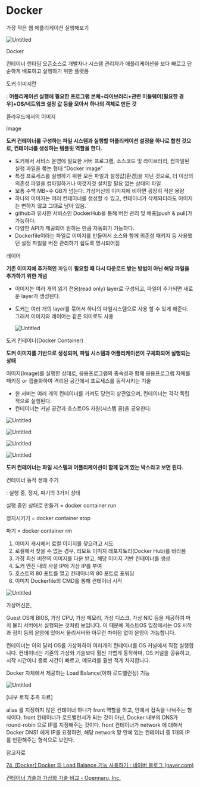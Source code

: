 # Docker

가장 작은 웹 에플리케이션 실행해보기

![Untitled](Docker%20d56148286bbc4da99eccbff134cc8ad2/Untitled.png)

Docker

컨테이너 런타임 오픈소스로 개발자나 시스템 관리자가 애플리케이션을 보다 빠르고 단순하게 배포하고 실행하기 위한 플랫폼

도커 이미지란

 : **어플리케이션 실행에 필요한 프로그램 본체+라이브러리+관련 미들웨어[필요한 경우]+OS/네트워크 설정 값 등을 모아서 하나의 객체로 만든 것**

클라우드에서의 이미지

Image

**도커 컨테이너를 구성하는 파일 시스템과 실행할 어플리케이션 설정을 하나로 합친 것으로, 컨테이너를 생성하는 템플릿 역할을 한다.**

- 도커에서 서비스 운영에 필요한 서버 프로그램, 소스코드 및 라이브러리, 컴파일된 실행 파일을 묶는 형태 “Docker Image”
- 특정 프로세스를 실행하기 위한 모든 파일과 설정값[환경]을 지닌 것으로, 더 이상의 의존성 파일을 컴파일하거나 이것저것 설치할 필요 없는 상태의 파일
- 보통 수백 MB~수 GB가 넘는다. 가상머신의 이미지에 비하면 굉장히 적은 용량
- 하나의 이미지는 여러 컨테이너를 생성할 수 있고, 컨테이너가 삭제되더라도 이미지는 변하지 않고 그대로 남아 있음.
- github과 유사한 서비스인 DockerHub을 통해 버전 관리 및 배포[push & pull]가 가능하다.
- 다양한 API가 제공되어 원하는 만큼 자동화가 가능하다.
- Dockerfile이라는 파일로 이미지를 만들어서 소스와 함께 의존성 패키지 등 사용했던 설정 파일을 버전 관리하기 쉽도록 명시되어짐

레이어

**기존 이미지에 추가적인** 파일이 **필요할 때 다시 다운로드 받는 방법이 아닌 해당 파일을 추가하기 위한 개념**

- 이미지는 여러 개의 읽기 전용(read only) layer로 구성되고, 파일이 추가되면 새로운 layer가 생성된다.
- 도커는 여러 개의 layer를 묶어서 하나의 파일시스템으로 사용 할 수 있게 해준다. 그래서 이미지와 레이어는 같은 의미로도 사용
    
    ![Untitled](Docker%20d56148286bbc4da99eccbff134cc8ad2/Untitled%201.png)
    

도커 컨테이너(Docker Container)

**도커 이미지를 기반으로 생성되며, 파일 시스템과 어플리케이션이 구체화되어 실행되는 상태**

이미지(Image)를 실행한 상태로, 응용프로그램의 종속성과 함께 응용프로그램 자체를 패키징 or 캡슐화하여 격리된 공간에서 프로세스를 동작시키는 기술

- 한 서버는 여러 개의 컨테이너를 가져도 당연히 상관없으며, 컨테이너는 각각 독립적으로 실행된다.
- 컨테이너는 커널 공간과 호스트OS 자원(시스템 콜)을 공유한다.

![Untitled](Docker%20d56148286bbc4da99eccbff134cc8ad2/Untitled%202.png)

![Untitled](Docker%20d56148286bbc4da99eccbff134cc8ad2/Untitled%203.png)

![Untitled](Docker%20d56148286bbc4da99eccbff134cc8ad2/Untitled%204.png)

![Untitled](Docker%20d56148286bbc4da99eccbff134cc8ad2/Untitled%205.png)

**도커 컨테이너는 파일 시스템과 어플리케이션이 함께 담겨 있는 박스라고 보면 된다.**  

컨테이너 동작 생애 주기

: 실행 중, 정지, 파기의 3가지 상태

실행 중인 상태로 만들기 = docker container run 

정지시키기 = docker container stop

파기 = docker container rm

1. 이미지 캐시에서 로컬 이미지를 찾으려고 시도
2. 로컬에서 찾을 수 없는 경우, 리모트 이미지 레포지토리(Docker Hub)를 바라봄
3. 가장 최신 버전의 이미지를 다운 받고, 해당 이미지 기반 컨테이너를 생성
4. 도커 엔진 내의 사설 IP에 가상 IP를 부여
5. 호스트의 80 포트를 열고 컨테이너의 80 포트로 포워딩
6. 이미지 Dockerfile의 CMD를 통해 컨테이너 시작

![Untitled](Docker%20d56148286bbc4da99eccbff134cc8ad2/Untitled%206.png)

가상머신은,

Guest OS에 BIOS, 가상 CPU, 가상 메모리, 가상 디스크, 가상 NIC 등을 제공하여 마치 물리 서버에서 실행되는 것처럼 보입니다. 이 때문에 게스트OS 입장에서는 OS 시작과 정지 등의 운영에 있어서 물리서버와 아무런 차이점 없이 운영이 가능합니다.

컨테이너는 이와 달리 OS를 가상화하여 여러개의 컨테이너를 OS 커널에서 직접 실행합니다. 컨테이너는 기존의 가상화 기술보다 훨씬 가볍게 동작하며, OS 커널을 공유하고, 시작 시간이나 종료 시간이 빠르고, 메모리를 훨씬 적게 차지합니다.

Docker 자체에서 제공하는 Load Balance(이하 로드밸런싱) 기능

![Untitled](Docker%20d56148286bbc4da99eccbff134cc8ad2/Untitled%207.png)

[내부 로직 추측 자료]

alias 를 지정하지 않은 컨테이너 하나가 front 역할을 하고, 안에서 접속을 나눠주는 형식이다. front 컨테이너가 로드밸런서가 되는 것이 아닌, Docker 내부의 DNS가 round-robin 으로 IP를 지정해주는 것이다. front 컨테이너가 network 에 대해서 Docker DNS1 에게 IP를 요청하면, 해당 network 망 안에 있는 컨테이너 중 1개의 IP를 반환해주는 형식으로 보인다.

참고자료

[74. [Docker] Docker 의 Load Balance 기능 사용하기 : 네이버 블로그 (naver.com)](https://blog.naver.com/PostView.naver?blogId=alice_k106&logNo=220747224965&parentCategoryNo=&categoryNo=21&viewDate=&isShowPopularPosts=false&from=postView)

[컨테이너 기술과 가상화 기술 비교 - Opennaru, Inc.](http://www.opennaru.com/cloud/virtualization-vs-container/)